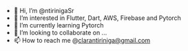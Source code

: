 - 👋 Hi, I’m @ntirinigaSr
- 👀 I’m interested in Flutter, Dart, AWS, Firebase and Pytorch
- 🌱 I’m currently learning Pytorch
- 💞️ I’m looking to collaborate on ...
- 📫 How to reach me @clarantiriniga@gmail.com

<!---
ntirinigaSr/ntirinigaSr is a ✨ special ✨ repository because its `README.md` (this file) appears on your GitHub profile.
You can click the Preview link to take a look at your changes.
--->
